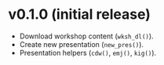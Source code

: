 # v0.1.0 (initial release)

* Download workshop content (`wksh_dl()`).
* Create new presentation (`new_pres()`).
* Presentation helpers (`cdw()`, `emj()`, `kig()`).